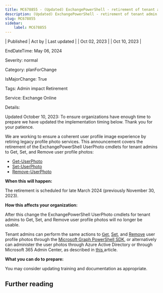 ```yaml
---
title: MC678855 - (Updated) ExchangePowerShell - retirement of tenant admin cmdlets to Get, Set, and Remove UserPhotos
description: (Updated) ExchangePowerShell - retirement of tenant admin cmdlets to Get, Set, and Remove UserPhotos
slug: MC678855
sidebar:
    label: MC678855
---
```


| Published | Act by | Last updated |
| Oct 02, 2023 |  | Oct 10, 2023 |

EndDateTime: May 06, 2024

Severity: normal

Category: planForChange

IsMajorChange: True

Tags: Admin impact Retirement

Service: Exchange Online

Details: 

<p>Updated October 10, 2023: To ensure organizations have enough time to prepare we have updated the implementation timing below. Thank you for your patience.</p><p>We are working to ensure a coherent user profile image experience by retiring legacy profile photo services. This announcement covers the retirement of the ExchangePowerShell UserPhoto cmdlets for tenant admins to Get, Set, and Remove user profile photos:  
</p><ul><li><a href="https://learn.microsoft.com/en-us/powershell/module/exchange/get-userphoto?view=exchange-ps" target="_blank">Get-UserPhoto</a> 
</li><li><a href="https://learn.microsoft.com/en-us/powershell/module/exchange/set-userphoto?view=exchange-ps" target="_blank">Set-UserPhoto</a> 
</li><li><a href="https://learn.microsoft.com/en-us/powershell/module/exchange/remove-userphoto?view=exchange-ps" target="_blank">Remove-UserPhoto</a></li></ul><p> 
</p><p><b>When this will happen:</b></p><p>The retirement is scheduled for late March 2024 (previously November 30, 2023).</p><p><b>How this affects your organization:</b></p><p>After this change the ExchangePowerShell UserPhoto cmdlets for tenant admins to Get, Set, and Remove user profile photos will no longer be usable.</p><p>Tenant admins can perform the same actions to <a href="https://learn.microsoft.com/en-us/powershell/module/microsoft.graph.users/get-mguserphoto?view=graph-powershell-1.0" target="_blank" style="background-color: rgb(255, 255, 255); font-family: sans-serif; font-weight: 400;">Get</a>, <a href="https://learn.microsoft.com/en-us/powershell/module/microsoft.graph.users/set-mguserphotocontent?view=graph-powershell-1.0" target="_blank">Set</a>, and <a href="https://learn.microsoft.com/en-us/powershell/module/microsoft.graph.users/remove-mguserphoto?view=graph-powershell-1.0" target="_blank">Remove</a>&nbsp;user profile photos through the <a href="https://learn.microsoft.com/en-us/powershell/microsoftgraph/overview?view=graph-powershell-1.0" target="_blank">Microsoft Graph PowerShell SDK</a>, or alternatively can administer the user photos through Azure Active Directory or through Microsoft 365 Admin Center, as described in <a href="https://learn.microsoft.com/microsoft-365/admin/add-users/change-user-profile-photos" target="_blank">this </a>article.</p><p><b>What you can do to prepare:</b></p><p>You may consider updating training and documentation as appropriate.</p>

## Further reading
